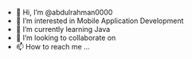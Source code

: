 - 👋 Hi, I’m @abdulrahman0000
- 👀 I’m interested in Mobile Application Development
- 🌱 I’m currently learning Java
- 💞️ I’m looking to collaborate on 
- 📫 How to reach me ...

<!---
abdulrahman0000/abdulrahman0000 is a ✨ special ✨ repository because its `README.md` (this file) appears on your GitHub profile.
You can click the Preview link to take a look at your changes.
--->
